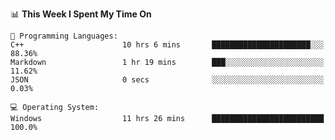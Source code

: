 
<!--START_SECTION:waka-->
📊 **This Week I Spent My Time On** 

```text
💬 Programming Languages: 
C++                      10 hrs 6 mins       ██████████████████████░░░   88.36% 
Markdown                 1 hr 19 mins        ███░░░░░░░░░░░░░░░░░░░░░░   11.62% 
JSON                     0 secs              ░░░░░░░░░░░░░░░░░░░░░░░░░   0.03%

💻 Operating System: 
Windows                  11 hrs 26 mins      █████████████████████████   100.0%

```


<!--END_SECTION:waka-->
